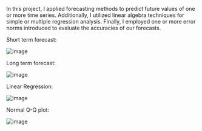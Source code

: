 In this project, I applied forecasting methods to predict future values of one or more time series. 
Additionally, I utilized linear algebra techniques for simple or multiple regression analysis. 
Finally, I employed one or more error norms introduced to evaluate the accuracies of our forecasts.

Short term forecast:

![image](https://github.com/user-attachments/assets/db388ba4-66fa-4d8f-a7ce-71c550b0d7ea)


Long term forecast:

![image](https://github.com/user-attachments/assets/6db59330-c0f3-47ff-82e4-edc95adf9195)



Linear Regression:

![image](https://github.com/user-attachments/assets/28717cde-87bc-4a3e-8b5b-eb66f6cb6a91)



Normal Q-Q plot:

![image](https://github.com/user-attachments/assets/b88dbf20-19fb-42d6-8427-5ff8172bd0b1)

